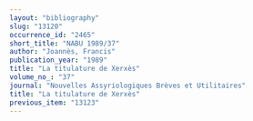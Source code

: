 ```yaml
---
layout: "bibliography"
slug: "13120"
occurrence_id: "2465"
short_title: "NABU 1989/37"
author: "Joannès, Francis"
publication_year: "1989"
title: "La titulature de Xerxès"
volume_no_: "37"
journal: "Nouvelles Assyriologiques Brèves et Utilitaires"
title: "La titulature de Xerxès"
previous_item: "13123"
---
```

